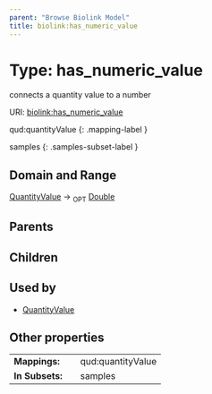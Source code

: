 ```yaml
---
parent: "Browse Biolink Model"
title: biolink:has_numeric_value
---
```


# Type: has_numeric_value


connects a quantity value to a number

URI: [biolink:has_numeric_value](https://w3id.org/biolink/vocab/has_numeric_value)

qud:quantityValue
{: .mapping-label }

samples
{: .samples-subset-label }


## Domain and Range

[QuantityValue](QuantityValue.md) ->  <sub>OPT</sub> [Double](types/Double.md)

## Parents


## Children


## Used by

 * [QuantityValue](QuantityValue.md)

## Other properties

|  |  |  |
| --- | --- | --- |
| **Mappings:** | | qud:quantityValue |
| **In Subsets:** | | samples |

